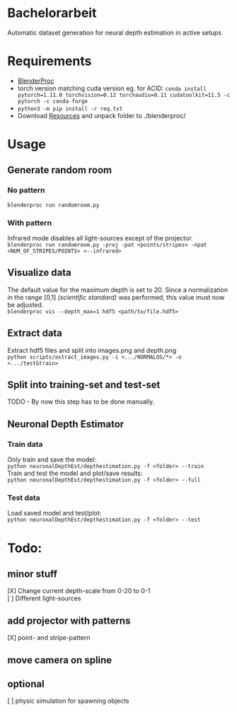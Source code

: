 # Bachelorarbeit
Automatic dataset generation for neural depth estimation in active setups

# Requirements
- [BlenderProc](https://github.com/DLR-RM/BlenderProc)
- torch version matching cuda version eg. for ACID: ```conda install pytorch=1.11.0 torchvision=0.12 torchaudio=0.11 cudatoolkit=11.5 -c pytorch -c conda-forge```
- ```python3 -m pip install -r req.txt```
- Download [Resources](https://nextcloud.beekama.de/index.php/s/RZq2xxSGmWeKQHF) and unpack folder to ./blenderproc/
# Usage
## Generate random room
### No pattern
```blenderproc run randomroom.py```
### With pattern
Infrared mode disables all light-sources except of the projector. </br>
```blenderproc run randomroom.py -proj -pat <points/stripes> -npat <NUM_OF_STRIPES/POINTS> <--infrared>```
## Visualize data
The default value for the maximum depth is set to 20. Since a normalization in the range [0,1] *(scientific standard)* was performed, this value must now be adjusted. </br>
```blenderproc vis --depth_max=1 hdf5 <path/to/file.hdf5>```
## Extract data
Extract hdf5 files and split into images.png and depth.png</br>
```python scripts/extract_images.py -i <.../NORMALOS/*> -o <.../test&train>```
## Split into training-set and test-set
TODO - By now this step has to be done manually. </br>
## Neuronal Depth Estimator
### Train data
Only train and save the model: </br>
```python neuronalDepthEst/depthestimation.py -f <folder> --train``` </br>
Train and test the model and plot/save results: </br>
```python neuronalDepthEst/depthestimation.py -f <folder> --full```
### Test data
Load saved model and test/plot: </br>
```python neuronalDepthEst/depthestimation.py -f <folder> --test```
# Todo:
## minor stuff
\[X\] Change current depth-scale from 0-20 to 0-1 </br>
\[ \] Different light-sources </br>

## add projector with patterns
[X] point- and stripe-pattern
## move camera on spline

## optional
\[ \] physic simulation for spawning objects </br>
